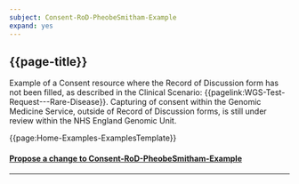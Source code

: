 ```yaml
---
subject: Consent-RoD-PheobeSmitham-Example
expand: yes
---
```



## {{page-title}}

Example of a Consent resource where the Record of Discussion form has not been filled,  as described in the Clinical Scenario: {{pagelink:WGS-Test-Request---Rare-Disease}}. Capturing of consent within the Genomic Medicine Service, outside of Record of Discussion forms, is still under review within the NHS England Genomic Unit.

{{page:Home-Examples-ExamplesTemplate}}



<div id="Feedback" class="tabcontent">
<h4><a href='https://simplifier.net/NHS-Digital-FHIR-Genomics-Implementation-Guide/Consent-RoD-PheobeSmitham-Example/~issues?level=File' target="_blank">Propose a change to Consent-RoD-PheobeSmitham-Example</a></h4>
</div>

---